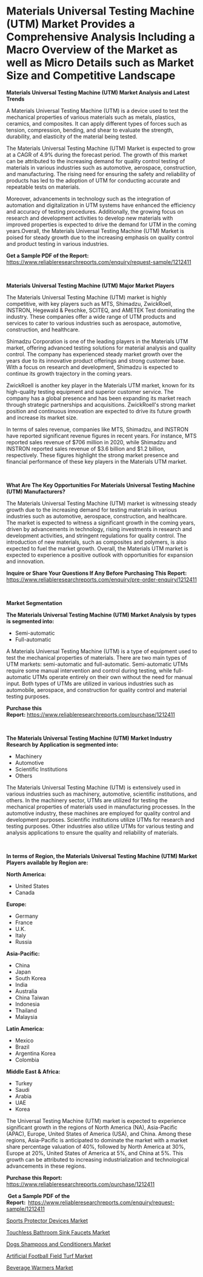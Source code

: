 <p><h1>Materials Universal Testing Machine (UTM) Market Provides a Comprehensive Analysis Including a Macro Overview of the Market as well as Micro Details such as Market Size and Competitive Landscape</h1></p><p><strong>Materials Universal Testing Machine (UTM) Market Analysis and Latest Trends</strong></p>
<p><p>A Materials Universal Testing Machine (UTM) is a device used to test the mechanical properties of various materials such as metals, plastics, ceramics, and composites. It can apply different types of forces such as tension, compression, bending, and shear to evaluate the strength, durability, and elasticity of the material being tested.</p><p>The Materials Universal Testing Machine (UTM) Market is expected to grow at a CAGR of 4.9% during the forecast period. The growth of this market can be attributed to the increasing demand for quality control testing of materials in various industries such as automotive, aerospace, construction, and manufacturing. The rising need for ensuring the safety and reliability of products has led to the adoption of UTM for conducting accurate and repeatable tests on materials.</p><p>Moreover, advancements in technology such as the integration of automation and digitalization in UTM systems have enhanced the efficiency and accuracy of testing procedures. Additionally, the growing focus on research and development activities to develop new materials with improved properties is expected to drive the demand for UTM in the coming years.Overall, the Materials Universal Testing Machine (UTM) Market is poised for steady growth due to the increasing emphasis on quality control and product testing in various industries.</p></p>
<p><strong>Get a Sample PDF of the Report:&nbsp;</strong> <a href="https://www.reliableresearchreports.com/enquiry/request-sample/1212411">https://www.reliableresearchreports.com/enquiry/request-sample/1212411</a></p>
<p>&nbsp;</p>
<p><strong>Materials Universal Testing Machine (UTM) Major Market Players</strong></p>
<p><p>The Materials Universal Testing Machine (UTM) market is highly competitive, with key players such as MTS, Shimadzu, ZwickRoell, INSTRON, Hegewald & Peschke, SCITEQ, and AMETEK Test dominating the industry. These companies offer a wide range of UTM products and services to cater to various industries such as aerospace, automotive, construction, and healthcare.</p><p>Shimadzu Corporation is one of the leading players in the Materials UTM market, offering advanced testing solutions for material analysis and quality control. The company has experienced steady market growth over the years due to its innovative product offerings and strong customer base. With a focus on research and development, Shimadzu is expected to continue its growth trajectory in the coming years.</p><p>ZwickRoell is another key player in the Materials UTM market, known for its high-quality testing equipment and superior customer service. The company has a global presence and has been expanding its market reach through strategic partnerships and acquisitions. ZwickRoell's strong market position and continuous innovation are expected to drive its future growth and increase its market size.</p><p>In terms of sales revenue, companies like MTS, Shimadzu, and INSTRON have reported significant revenue figures in recent years. For instance, MTS reported sales revenue of $706 million in 2020, while Shimadzu and INSTRON reported sales revenue of $3.6 billion and $1.2 billion, respectively. These figures highlight the strong market presence and financial performance of these key players in the Materials UTM market.</p></p>
<p>&nbsp;</p>
<p><strong>What Are The Key Opportunities For Materials Universal Testing Machine (UTM) Manufacturers?</strong></p>
<p><p>The Materials Universal Testing Machine (UTM) market is witnessing steady growth due to the increasing demand for testing materials in various industries such as automotive, aerospace, construction, and healthcare. The market is expected to witness a significant growth in the coming years, driven by advancements in technology, rising investments in research and development activities, and stringent regulations for quality control. The introduction of new materials, such as composites and polymers, is also expected to fuel the market growth. Overall, the Materials UTM market is expected to experience a positive outlook with opportunities for expansion and innovation.</p></p>
<p><strong>Inquire or Share Your Questions If Any Before Purchasing This Report:</strong> <a href="https://www.reliableresearchreports.com/enquiry/pre-order-enquiry/1212411">https://www.reliableresearchreports.com/enquiry/pre-order-enquiry/1212411</a></p>
<p>&nbsp;</p>
<p><strong>Market Segmentation</strong></p>
<p><strong>The Materials Universal Testing Machine (UTM) Market Analysis by types is segmented into:</strong></p>
<p><ul><li>Semi-automatic</li><li>Full-automatic</li></ul></p>
<p><p>A Materials Universal Testing Machine (UTM) is a type of equipment used to test the mechanical properties of materials. There are two main types of UTM markets: semi-automatic and full-automatic. Semi-automatic UTMs require some manual intervention and control during testing, while full-automatic UTMs operate entirely on their own without the need for manual input. Both types of UTMs are utilized in various industries such as automobile, aerospace, and construction for quality control and material testing purposes.</p></p>
<p><strong>Purchase this Report:&nbsp;</strong><a href="https://www.reliableresearchreports.com/purchase/1212411">https://www.reliableresearchreports.com/purchase/1212411</a></p>
<p>&nbsp;</p>
<p><strong>The Materials Universal Testing Machine (UTM) Market Industry Research by Application is segmented into:</strong></p>
<p><ul><li>Machinery</li><li>Automotive</li><li>Scientific Institutions</li><li>Others</li></ul></p>
<p><p>The Materials Universal Testing Machine (UTM) is extensively used in various industries such as machinery, automotive, scientific institutions, and others. In the machinery sector, UTMs are utilized for testing the mechanical properties of materials used in manufacturing processes. In the automotive industry, these machines are employed for quality control and development purposes. Scientific institutions utilize UTMs for research and testing purposes. Other industries also utilize UTMs for various testing and analysis applications to ensure the quality and reliability of materials.</p></p>
<p>&nbsp;</p>
<p><strong>In terms of Region, the Materials Universal Testing Machine (UTM) Market Players available by Region are:</strong></p>
<p>
    <p> <strong> North America: </strong>
        <ul>
            <li>United States</li>
            <li>Canada</li>
        </ul>
        </p> 
    <p> <strong> Europe: </strong>
        <ul>
            <li>Germany</li>
            <li>France</li>
            <li>U.K.</li>
            <li>Italy</li>
            <li>Russia</li>
        </ul>
        </p> 
    <p> <strong> Asia-Pacific: </strong>
        <ul>
            <li>China</li>
            <li>Japan</li>
            <li>South Korea</li>
            <li>India</li>
            <li>Australia</li>
            <li>China Taiwan</li>
            <li>Indonesia</li>
            <li>Thailand</li>
            <li>Malaysia</li>
        </ul>
        </p> 
    <p> <strong> Latin America: </strong>
        <ul>
            <li>Mexico</li>
            <li>Brazil</li>
            <li>Argentina Korea</li>
            <li>Colombia</li>
        </ul>
        </p> 
    <p> <strong> Middle East & Africa: </strong>
        <ul>
            <li>Turkey</li>
            <li>Saudi</li>
            <li>Arabia</li>
            <li>UAE</li>
            <li>Korea</li>
        </ul>
    </p>
    </p>
<p><p>The Universal Testing Machine (UTM) market is expected to experience significant growth in the regions of North America (NA), Asia-Pacific (APAC), Europe, United States of America (USA), and China. Among these regions, Asia-Pacific is anticipated to dominate the market with a market share percentage valuation of 40%, followed by North America at 30%, Europe at 20%, United States of America at 5%, and China at 5%. This growth can be attributed to increasing industrialization and technological advancements in these regions.</p></p>
<p><strong>Purchase this Report: </strong><a href="https://www.reliableresearchreports.com/purchase/1212411">https://www.reliableresearchreports.com/purchase/1212411</a></p>
<p>&nbsp;<strong>Get a Sample PDF of the Report:&nbsp;&nbsp;</strong><a href="https://www.reliableresearchreports.com/enquiry/request-sample/1212411">https://www.reliableresearchreports.com/enquiry/request-sample/1212411</a></p>
<p><strong></strong></p>
<p><p><a href="https://github.com/mauripalmi/Market-Research-Report-List-2/blob/main/sports-protector-devices-market.md">Sports Protector Devices Market</a></p><p><a href="https://github.com/gulaimolin/Market-Research-Report-List-3/blob/main/touchless-bathroom-sink-faucets-market.md">Touchless Bathroom Sink Faucets Market</a></p><p><a href="https://github.com/redneck06/Market-Research-Report-List-2/blob/main/dogs-shampoos-and-conditioners-market.md">Dogs Shampoos and Conditioners Market</a></p><p><a href="https://github.com/nicoletavirag/Market-Research-Report-List-2/blob/main/artificial-football-field-turf-market.md">Artificial Football Field Turf Market</a></p><p><a href="https://github.com/peachesmcdowel1/Market-Research-Report-List-1/blob/main/beverage-warmers-market.md">Beverage Warmers Market</a></p></p>